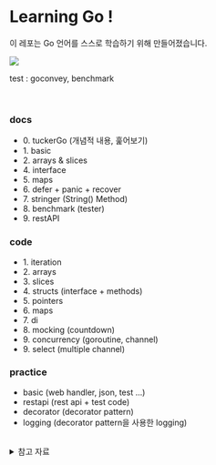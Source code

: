 # Learning Go !

이 레포는 Go 언어를 스스로 학습하기 위해 만들어졌습니다.

<!-- <p align="center"> -->
<img src="https://img.shields.io/badge/1.17-e75253?style=flat-square&logo=Go&logoColor=white"/>
<!-- </p> -->

test : goconvey, benchmark

<br />

### docs

<ul>
<li> 0. tuckerGo (개념적 내용, 훑어보기)</li>
<li> 1. basic </li>
<li> 2. arrays & slices </li>
<li> 4. interface </li>
<li> 5. maps </li>
<li> 6. defer + panic + recover </li>
<li> 7. stringer (String() Method) </li>
<li> 8. benchmark (tester) </li>
<li> 9. restAPI </li>
</ul>

### code

<ul>
<li> 1. iteration </li>
<li> 2. arrays </li>
<li> 3. slices </li>
<li> 4. structs (interface + methods)</li>
<li> 5. pointers</li>
<li> 6. maps</li>
<li> 7. di</li>
<li> 8. mocking (countdown)</li>
<li> 9. concurrency (goroutine, channel)</li>
<li> 9. select (multiple channel)</li>
</ul>


### practice

<ul>
<li> basic (web handler, json, test ...) </li>
<li> restapi (rest api + test code) </li>
<li> decorator (decorator pattern) </li>
<li> logging (decorator pattern을 사용한 logging) </li>
</ul>
</details>

<br />

<details>
<summary> 참고 자료 </summary>
<ul>
<li> <a href="https://golang.org/doc/effective_go" alt="Effective Go"> Effective Go </a></li>
<li> <a href="https://quii.gitbook.io/learn-go-with-tests/" alt="Learn Go With Test"> Learn Go With Test </a></li>
<li> <a href="https://youtube.com/playlist?list=PLy-g2fnSzUTDALoERcKDniql16SAaQYHF" alt="Go 로 만드는 웹"> Go 로 만드는 웹 </a></li>
<li> <a href="http://golang.site/" alt="예제로 배우는 Go 프로그래밍"> 예제로 배우는 Go 프로그래밍 </a></li>
</ul>
</details>

<br />
